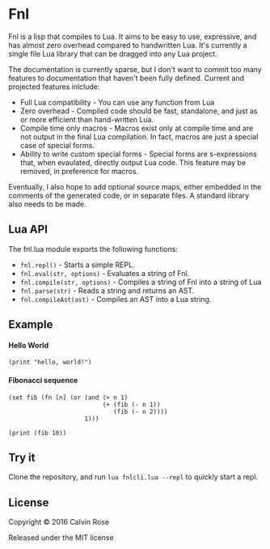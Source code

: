 # Fnl

Fnl is a lisp that compiles to Lua. It aims to be easy to use, expressive, and has almost
zero overhead compared to handwritten Lua. It's currently a single file Lua library that can
be dragged into any Lua project.

The documentation is currently sparse, but I don't want to commit too many features to documentation
that haven't been fully defined. Current and projected features inlclude:

* Full Lua compatibility - You can use any function from Lua
* Zero overhead - Compiled code should be fast, standalone, and just as or more efficient than hand-written Lua.
* Compile time only macros - Macros exist only at compile time and are not output in the final Lua compilation. In fact,
  macros are just a special case of special forms.
* Ability to write custom special forms - Special forms are s-expressions that, when evaulated, directly output Lua code.    This feature may be removed, in preference for macros.

Eventually, I also hope to add optional source maps, either embedded in the comments of the generated code, or in separate files. A standard library also needs to be made.

## Lua API

The fnl.lua module exports the following functions:

* `fnl.repl()` - Starts a simple REPL.
* `fnl.eval(str, options)` - Evaluates a string of Fnl.
* `fnl.compile(str, options)` - Compiles a string of Fnl into a string of Lua
* `fnl.parse(str)` - Reads a string and returns an AST.
* `fnl.compileAst(ast)` - Compiles an AST into a Lua string.

## Example

#### Hello World
```
(print "hello, world!")
```

#### Fibonacci sequence
```
(set fib (fn [n] (or (and (> n 1)
                          (+ (fib (- n 1))
                             (fib (- n 2))))
                     1)))

(print (fib 10))
```

## Try it

Clone the repository, and run `lua fnlcli.lua --repl` to quickly start a repl.

## License

Copyright © 2016 Calvin Rose

Released under the MIT license

